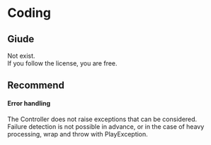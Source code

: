 Coding
=======

Giude
----------
Not exist.  
If you follow the license, you are free.

Recommend
----------

#### Error handling ####

The Controller does not raise exceptions that can be considered.  
Failure detection is not possible in advance, or in the case of heavy processing, wrap and throw with PlayException.
